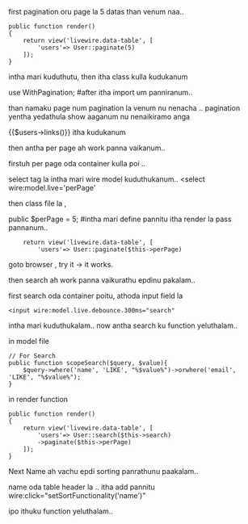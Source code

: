 first pagination oru page la 5 datas than venum naa.. 

    public function render()
    {
        return view('livewire.data-table', [
            'users'=> User::paginate(5)
        ]);
    }

intha mari kuduthutu, then itha class kulla kudukanum

use WithPagination;  #after itha import um panniranum..     

than namaku page num pagination la venum nu nenacha .. pagination yentha yedathula show aaganum nu nenaikiramo anga 

{{$users->links()}}       itha kudukanum

then antha per page ah work panna vaikanum.. 

firstuh per page oda container kulla poi .. 

select tag la intha mari wire model kuduthukanum.. <select wire:model.live='perPage'

then class file la ,

public $perPage = 5;   #intha mari define pannitu itha render la pass pannanum.. 

        return view('livewire.data-table', [
            'users'=> User::paginate($this->perPage)

goto browser , try it -> it works.

then search ah work panna vaikurathu epdinu pakalam.. 

first search oda container poitu, athoda input field la 

    <input wire:model.live.debounce.300ms="search"

intha mari kuduthukalam.. now antha search ku function yeluthalam.. 

in model file 

    // For Search
    public function scopeSearch($query, $value){
        $query->where('name', 'LIKE', "%$value%")->orwhere('email', 'LIKE', "%$value%");
    }

in render function

    public function render()
    {
        return view('livewire.data-table', [
            'users'=> User::search($this->search)
            ->paginate($this->perPage)
        ]);
    }

Next Name ah vachu epdi sorting panrathunu paakalam.. 

name oda table header la .. itha add pannitu
    wire:click="setSortFunctionality('name')"

ipo ithuku function yeluthalam.. 
